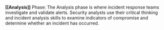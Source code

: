 **[[Analysis]]** Phase: The Analysis phase is where incident response teams investigate and validate alerts. Security analysts use their critical thinking and incident analysis skills to examine indicators of compromise and determine whether an incident has occurred.